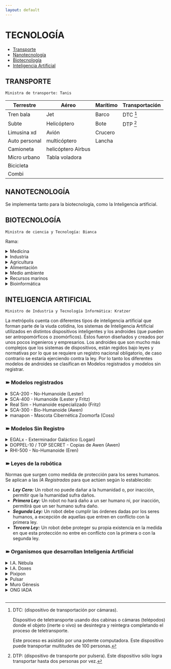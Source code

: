 ```yaml
---
layout: default
---
```


# TECNOLOGÍA

- [Transporte](#transporte)
- [Nanotecnología](#nanotecnología)
- [Biotecnología](#biotecnología)
- [Inteligencia Artificial](#inteligencia-artificial)

## TRANSPORTE
`Ministra de transporte: Tanis`

|Terrestre|Aéreo|Marítimo|Transportación|
|---|---|---|---|
|Tren bala|Jet|Barco | DTC [^bignote] |
|Subte |Helicóptero |Bote | DTP [^1]  |
|Limusina xd |Avión |Crucero |||
|Auto personal |multicóptero |Lancha||
|Camioneta |helicóptero Airbus|||
|Micro urbano |Tabla voladora |||
|Bicicleta||||
|Combi ||||

[^bignote]: DTC: (dispositivo de transportación por cámaras). 

    Dispositivo de teletransporte usando dos cabinas o cámaras (telépodos) donde el objeto (inerte o vivo) se desintegra y reintegra completando el proceso de teletransporte.

    Este proceso es asistido por una potente computadora. Este dispositivo puede transportar multitudes de 100 personas.

[^1]: DTP: (dispositivo de transporte por pulsera). Este dispositivo sólo logra transportar hasta dos personas por vez. 

## NANOTECNOLOGÍA

Se implementa tanto para la biotecnología, como la Inteligencia artificial. 

## BIOTECNOLOGÍA
`Ministra de ciencia y Tecnología: Bianca`

Rama:
<details><summary>Medicina</summary>  Biotec-Roja, Elaboración de vacunas y medicamentos, terapias regenerativas, fabricación de órganos artificiales,  terapias génicas. Tiene una alianza con la ingeniería genética, la veterinaria, y gran repercusión en la farmacia.</details>

<details><summary>Industria</summary>  Biotec-Blanca, trabaja en la mejora de los procesos de fabricación, el desarrollo de biocombustibles y otras tecnologías como tener hormigón autorreparable, plantas que cambian de color al detectar un explosivo, ropa y calzado elaborados con tela de araña sintética, etc.</details>

<details><summary>Agricultura</summary>  Biotec-Verde, la utilizan los agricultores para combatir las plagas y nutrir los cultivos y fortalecerlos frente a los microorganismos y los eventos climatológicos extremos, como las sequías y las heladas.</details>

<details><summary>Alimentación</summary>  Biotec-Amarilla, Enfocada en la producción de alimentos, como el _maíz WEMA_, un tipo de cultivo resistente a las sequías y a ciertos insectos; y, por ejemplo, investiga para reducir los niveles de grasas saturadas en los aceites de cocina. </details>

<details><summary>Medio ambiente</summary>  Biotec-Gris, utiliza los _procesos de biorremediación_ que tiene como finalidad la conservación y la recuperación de los ecosistemas naturales contaminados, se aprovechan las facultades catabólicas de microorganismos, hongos, plantas y enzimas para recuperar ecosistemas contaminados, y trabajando sobre residuos sólidos, líquidos, gaseosos.</details>

<details><summary>Recursos marinos</summary>  Biotec-Azul explota los recursos marinos para obtener productos de acuicultura, cosméticos o sanitarios. Además, es la más utilizada para conseguir biocombustibles a partir de algunas microalgas.</details>

<details><summary>Bioinformática</summary>  Biotec-Dorada, se encarga de obtener, almacenar, analizar y separar la información biológica, sobre todo la relativa a las secuencias de ADN y aminoácidos. Se realizan producciones de _biochips_ con diversas finalidades, y puede trabajar en forma integral junto a otros campos como la medicina. </details>

## INTELIGENCIA ARTIFICIAL
`Ministro de Industria y Tecnología Informática: Kratzer`

La metrópolis cuenta con diferentes tipos de inteligencia artificial que forman parte de la viuda cotidina, los sistemas de Inteligencia Artificial utilizados en distintos dispositivos inteligentes y los androides (que pueden ser antropomórficos o zoomórficos). Éstos fueron diseñados y creados por unos pocos ingenieros y empresarios. Los androides que son mucho más complejos que los sistemas de dispositivos, están regidos bajo leyes y normativas por lo que se requiere un registro nacional obligatorio, de caso contrario se estaría ejerciendo contra la ley. Por lo tanto los diferentes modelos de androides se clasifican en Modelos registrados y modelos sin registrar.

### ➽ Modelos registrados

<details><summary>SCA-200 - No-Humanoide (Lester)</summary> 
Modelos SCA (Sistema Cibernético Antropomórfico)<br>
Ingeniero y diseñador: Lester  <br>
Construcción: En la empresa I.A. Nébula <br>
Características: Creó una una serie de 200 máquinas inteligentes utilizadas en una variedad de roles y ambientes. No todos tienen apariencia completamente humanoide y se usan en campos que requerían una extensa especialización y conocimiento, tales como en medicina, mecánica, náutica, pilotaje, exploradores, administrativos, de construcción, de entrenamiento, navegación, mantenimiento, seguridad, servicio. Dependiendo de su diseño y de su propósito, son capaces de almacenar gran cantidad de información en sus extensas memorias y matemáticamente precisos. </details>

<details><summary>SCA-400 - Humanoide (Lester y Fritz)</summary>
Ingeniero y diseñador: Lester y Fritz <br>
Construcción: En la empresa I.A. Nébula <br>
Ejemplos: Enzel <br>
Características: En la serie 400, con apariencias humanas, se crearon sistemas que emulan el comportamiento racional humano y que imitan las conductas humanas. Además, son capaces de reconocer, recordar caras y simular expresiones. Están dotados de un cerebro positrónico que le permite ser racional, con una mente analítica y encuentra a los humanos difíciles de entender. Estos androides tienen la capacidad de un sistema para interpretar correctamente datos externos, para aprender de dichos datos y emplear esos conocimientos para lograr tareas y metas concretas a través de la adaptación flexible.  </details>

<details><summary>Real Sim - Humanoide especializado (Fritz)</summary>
Ingeniero y diseñador: Fritz <br>
Construcción: En la empresa I.A. Doxes <br>
Características: Utilizando el sistema de los SCA-400 como base, Fritz adaptó el diseño para satisfacer las necesidades del comprador en relación al placer, en actividades de compañía o como juguetes sexuales. Por lo que trabajó sobre sus apariencias dependiendo de las exigencias del comprador. Están equipados con sensores en todo el cuerpo, de forma tal que son capaces de sentir, excitarse y hasta alcanzar el orgasmo, responden de manera automática a estímulos cada vez que son abordados. A su vez, su respuesta varía según su estado, ya que también cuenta con modos: amistoso, romántico y sexual. El último capaz de alcanzar el clímax. </details>

<details><summary>SCA-300 - Bio-Humanoide (Awen)</summary>
Ingeniero y diseñador: Awen <br>
Construcción: En el sector de seguridad y desarrollo tecnológico, en el Centro Rehab. <br>
Características: Máquina diseñada con las especificaciones de un esqueleto humano, subsecuentemente envuelta en piel viva cultivada y tejido. No sólo parece humano, sino que también suda, huele, sangra, y puede imitar voces humanas. Sin embargo, ciertos animales y serkeis pueden advertir la presencia de la máquina. Los perros son empleados a menudo en los puestos de custodia para detectarlos. Su endoesqueleto fue construido en hiperaleación, y por lo tanto esto lo hace esencialmente inmune a armas de fuego de medio y bajo calibre. Aunque es posible destruirlo sin recurrir a armas de fuego, atravesando su cuello con una barra metálica y girar esta con las manos, ejerciendo presión sobre las piezas del mismo que mantienen en su lugar la cabeza hasta conseguir zafarlas y decapitarlo. </details>

<details><summary>manapon - Mascota Cibernética Zoomorfa (Coss)</summary>
Modelos MCZ (Mascota Cibernética Zoomorfa)<br>
Ingeniero y diseñador: Costella <br>
Construcción: En la empresa pixipon <br>
Ejemplos: Perritos elementales <br>
Características: Los manapon, en plural manapons, son androides que tienen un grado de parentesco animal. Siempre con apariencias adorables. Tienen un circuito ánima, el cual es un implante que genera sentimientos en el androide. El circuito puede madurar con el androide. Su uso principal es el de compañía y entretenimiento, sustituyendo en algunos casos a las mascotas reales.
 </details>

### ➽ Modelos Sin Registro

<details><summary>EGALx - Exterminador Galáctico (Logan)</summary>
Modelos EGAL<br>
Ingeniero y diseñador: Logan <br>
Características: Con la apariencia de mujer, es un prototipo altamente avanzado creado para el combate y destrucción. Cuenta con un endoesqueleto con una aleación muy dura, con la propiedad de formar armas blancas y objetos cortantes de metal con sus brazos. Su endoesqueleto está cubierto por tecnología nanométrica en metal líquido, con capacidad de tomar la apariencia y voz de personas con las que ha tenido algún contacto físico. Tiene la facilidad para colarse por espacios reducidos, rápido restablecimiento al impacto físico de golpes y ataques con objetos sólidos y armas, facilidad para formar armas con las que matar. El único modo de destruirlo definitivamente es fundirlo o bañarlo con ácido.  </details>

<details><summary>DOPPEL-10 / TOP SECRET - Copias de Awen (Awen)</summary>
Modelos Doppel (significa «doble»)<br>
Ingeniero y diseñador: Awen <br>
Características: Version mejorada en cuanto a la simulacion de humanidad, pero con resistencia baja, igual a la resistencia del cuerpo de Awen. No puede ser identificado por serkeis ni animales, solo si es destruida, desarmada e inspeccionada a fondo. Pensamiento y razonamiento, su funcion es asistir a los demas como lo haria la verdadera Awen. Capaz de sentir emociones y actuar acorde a las mismas. Autonomia. Personalidad marcada y basada en la de Awen. Memoria con informacion sobre la personalidad de Awen para actuar en base a lo que ella haria. Esta capacitada para tomar decisiones en situaciones dificiles.  </details>

<details><summary>RHI-500 - No-Humanoide (Eren)</summary> 
Modelos RHI (Robot Híbrido de Investigación) <br>
Ingeniero y diseñador: Eren <br>
Características: Ciberseguridad. Tareas de programación. Aprendizaje. Puede realizar diferentes tareas para facilitar investigaciones de datos. Los robots poseen softwares de última generación capaces de captar, almacenar y compartir datos que se convierten en información de gran valor en el avance de los estudios de investigación. Destaca su uso limitado de información, ya que lo procesan y comparten de manera activa, generando informes físicos para la imposibilidad del hackeo. Poder contar con la precisión de la robótica en la ciencia permite obtener resultados más verídicos y realizar pruebas de hipótesis en entornos donde se aseguran que siempre se actúe bajo los mismos parámetros y estándares de ejecución y calidad. Por otro lado, la resistencia y exhaustiva manipulación que realiza un robot colaborativo, lo convierte en el mejor instrumento para el manejo de ciertas sustancias o la realización de ciertos procesos peligrosos. </details>

### ➽ Leyes de la robótica

Normas que surgen como medida de protección para los seres humanos. Se aplican a las *IA Registradas* para que actúen según lo establecido:

* **_Ley Cero:_** Un robot no puede dañar a la humanidad o, por inacción, permitir que la humanidad sufra daños.
* **_Primera Ley:_** Un robot no hará daño a un ser humano ni, por inacción, permitirá que un ser humano sufra daño.
* **_Segunda Ley:_** Un robot debe cumplir las órdenes dadas por los seres humanos, a excepción de aquellas que entren en conflicto con la primera ley.
* **_Tercera Ley:_** Un robot debe proteger su propia existencia en la medida en que esta protección no entre en conflicto con la primera o con la segunda ley.

### ➽ Organismos que desarrollan Inteligenia Artificial

<details><summary>I.A. Nébula</summary> Compañía dedicada al diseño,construcción y venta de robots. Fundador de la compañía: Fritz. Ingeniero y diseñador de robots y cofundador de la compañía: Lester.</details>
    
<details><summary>I.A. Doxes</summary> Dueño: Fritz. Slogan: Doxes, toda la tecnología de robótica inteligente. Crean Real Sim.
Sector de seguridad y desarrollo tecnológico**, en el Centro Rehab_ Centro de reclusión y rehabilitación integral. Prisión fundada por Awen. Ingenieros esepcializados en IA: Izan, Fanci, Lester, Dark, Awen.</details>

<details><summary>Pixipon</summary> Fundadora y empresaria: Costella. Slogan “más que mascota es un amigo”.</details>

<details><summary>Pulsar</summary> Empresa privada, perteneciente a Tanis. Desarrollo de vehículos motorizados autónomos. Son sistemas de inteligencia artificial capaces de circular en el tráfico real recurriendo tan sólo a cámaras y sensores, IA y un navegador GPS. Emplea el deep learning para aprender a conducir por experiencia. Pueden reconocer el entorno, identificar situaciones de riesgo y detectar, por ejemplo, marcas viales, señales, peatones o ciclistas. También emplean inteligencia artificial para el procesamiento natural del lenguaje, de modo que se puede comunicar con el vehículo usando la forma de hablar natural. De esta forma, se le puede dar órdenes, como “sube la temperatura del climatizador a 24 grados”. Además, estos sistemas reconocen rutinas (rutas habituales, música preferida, temperatura favorita…) para automatizarlas.</details>

<details><summary>Muro Génesis</summary> Organismo perteneciente a la nación, dirigido por Dark. Desarrollo web, defensa y ciberseguridad. Fabrica drones que crean mapas para la seguridad nacional. Encuentra vulnerabilidades en la ciberseguridad. Fabrica sistemas de vigilancia con fines de seguridad nacional.</details>

<details><summary>ONG IADA</summary> Fundada por Ray. ONG IADA. Ingeniería ambiental y defensa animal. Fabrica robots que identifican y clasifican materiales reciclables.</details>

<br>
